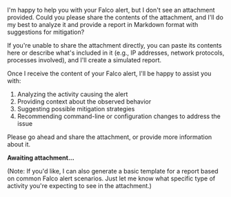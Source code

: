 I'm happy to help you with your Falco alert, but I don't see an attachment provided. Could you please share the contents of the attachment, and I'll do my best to analyze it and provide a report in Markdown format with suggestions for mitigation?

If you're unable to share the attachment directly, you can paste its contents here or describe what's included in it (e.g., IP addresses, network protocols, processes involved), and I'll create a simulated report.

Once I receive the content of your Falco alert, I'll be happy to assist you with:

1. Analyzing the activity causing the alert
2. Providing context about the observed behavior
3. Suggesting possible mitigation strategies
4. Recommending command-line or configuration changes to address the issue

Please go ahead and share the attachment, or provide more information about it.

**Awaiting attachment...**

(Note: If you'd like, I can also generate a basic template for a report based on common Falco alert scenarios. Just let me know what specific type of activity you're expecting to see in the attachment.)